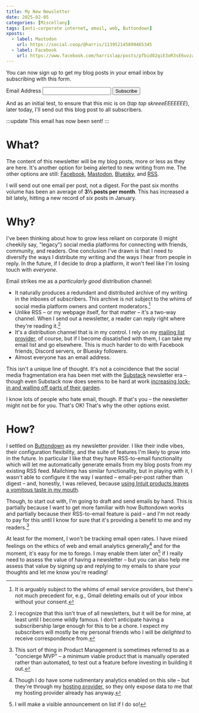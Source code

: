 ```yaml
---
title: My New Newsletter
date: 2025-02-05
categories: [Miscellany]
tags: [anti-corporate internet, email, web, Buttondown]
xposts:
  - label: Mastodon
    url: https://social.coop/@harris/113952145899465345
  - label: Facebook
    url: https://www.facebook.com/harrislap/posts/pfbid02qiE3oR3sE6uvzaYwDPctpE8jGS5naCUngMWQjMS8oB2KvLDZNdEThALzmPN54B2Zl
---
```


You can now sign up to get my blog posts in your email inbox by subscribing with this form.

<form
  class="email-form email-form--inline"
  action="https://buttondown.com/api/emails/embed-subscribe/harrislapiroff"
  method="post"
  target="popupwindow"
  onsubmit="window.open('https://buttondown.com/harrislapiroff', 'popupwindow')"
>
  <label class="email-form__label" for="bd-email-blog">Email Address</label>
  <input class="email-form__input" type="email" name="email" id="bd-email-blog">
  <button class="email-form__submit" type="submit">
    <span class="sr-only">Subscribe</span>
  </button>
</form>

And as an initial test, to ensure that this mic is on (*tap tap skreeeEEEEEEE*), later today, I'll send out this blog post to all subscribers.

:::update
This email has now been sent!
:::

# What?

The content of this newsletter will be my blog posts, more or less as they are here. It's another option for being alerted to new writing from me. The other options are still: [Facebook][], [Mastodon][], [Bluesky][], and [RSS][].

[Facebook]: https://www.facebook.com/harrislap/
[Mastodon]: https://social.coop/@harris
[Bluesky]: https://bsky.app/profile/harris.social.coop.ap.brid.gy
[RSS]: /feeds/posts.xml

I will send out one email per post, not a digest. For the past six months volume has been an average of **3⅓ posts per month**. This has increased a bit lately, hitting a new record of *six* posts in January.

# Why?

I've been thinking about how to grow less reliant on corporate (I might cheekily say, "legacy") social media platforms for connecting with friends, community, and readers. One conclusion I've drawn is that I need to diversify the ways I distribute my writing and the ways I hear from people in reply. In the future, if I decide to drop a platform, it won't feel like I'm losing touch with _everyone_.

Email strikes me as a _particularly good_ distribution channel:

- It naturally produces a redundant and distributed archive of my writing in the inboxes of subscribers. This archive is not subject to the whims of social media platform owners and content moderators.[^1]
- Unlike RSS – or my webpage itself, for that matter – it's a two-way channel. When I send out a newsletter, a reader can reply right where they're reading it.[^2]
- It's a distribution channel that is in my control. I rely on my [mailing list provider][Buttondown], of course, but if I become dissatisfied with them, I can take my email list and go elsewhere. This is much harder to do with Facebook friends, Discord servers, or Bluesky followers.
- Almost everyone has an email address.

[^1]: It is arguably subject to the whims of email service providers, but there's not much precedent for, e.g., Gmail deleting emails out of your inbox without your consent.
[^2]: I recognize that this isn't true of all newsletters, but it will be for mine, at least until I become wildly famous. I don't anticipate having a subscribership large enough for this to be a chore. I expect my subscribers will mostly be my personal friends who I will be *delighted* to receive correspondence from.

This isn't a unique line of thought. It's not a coincidence that the social media fragmentation era has been met with the [Substack][] newsletter era – though even Substack now does seems to be hard at work [increasing lock-in and walling off parts of their garden][ss-notes].

[Substack]: https://substack.com/
[ss-notes]: https://www.theverge.com/2023/4/5/23670452/substack-notes-tweets-posts-twitter

I know lots of people who hate email, though. If that's you – the newsletter might not be for you. That's OK! That's why the other options exist.

# How?

I settled on [Buttondown][] as my newsletter provider. I like their indie vibes, their configuration flexibility, and the suite of features I'm likely to grow into in the future. In particular I like that they have RSS-to-email functionality which will let me automatically generate emails from my blog posts from my existing RSS feed. Mailchimp has similar functionality, but in playing with it, I wasn't able to configure it the way I wanted – email-per-post rather than digest – and, honestly, I was relieved, because [using Intuit products leaves a vomitous taste in my mouth][intuit].

[Buttondown]: https://buttondown.com/
[intuit]: https://www.propublica.org/article/inside-turbotax-20-year-fight-to-stop-americans-from-filing-their-taxes-for-free

Though, to start out with, I'm going to draft and send emails by hand. This is partially because I want to get more familiar with how Buttondown works and partially because their RSS-to-email feature is paid – and I'm not ready to pay for this until I know for sure that it's providing a benefit to me and my readers.[^3]

[^3]: This sort of thing in Product Management is sometimes referred to as a "concierge MVP" – a minimum viable product that is manually operated rather than automated, to test out a feature before investing in building it out.

At least for the moment, I won't be tracking email open rates. I have mixed feelings on the ethics of web and email analytics generally[^4] and for the moment, it's easy for me to forego. I may enable them later on[^5] if I really need to assess the value of having a newsletter – but you can also help me assess that value by signing up and replying to my emails to share your thoughts and let me know you're reading!

[^4]: Though I do have some rudimentary analytics enabled on this site – but they're through my [hosting provider][cloudflare], so they only expose data to me that my hosting provider already has anyway.
[^5]: I will make a visible announcement on list if I do so!

[cloudflare]: https://pages.cloudflare.com/
